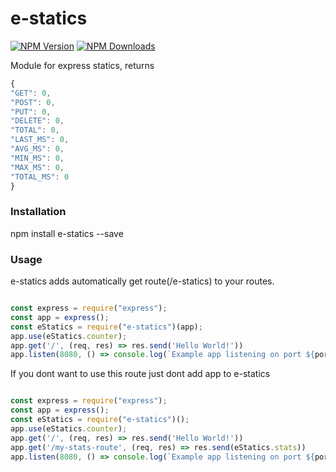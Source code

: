 # e-statics   

[![NPM Version][npm-image]][npm-url]
[![NPM Downloads][downloads-image]][downloads-url]

Module for express statics, returns
```js
{
"GET": 0,
"POST": 0,
"PUT": 0,
"DELETE": 0,
"TOTAL": 0,
"LAST_MS": 0,
"AVG_MS": 0,
"MIN_MS": 0,
"MAX_MS": 0,
"TOTAL_MS": 0
}
```

### Installation
npm install e-statics --save

### Usage
e-statics adds automatically get route(/e-statics) to your routes.
```js

const express = require("express");
const app = express();
const eStatics = require("e-statics")(app);
app.use(eStatics.counter);
app.get('/', (req, res) => res.send('Hello World!'))
app.listen(8080, () => console.log(`Example app listening on port ${port}!`))
```

If you dont want to use this route just dont add app to e-statics

```js

const express = require("express");
const app = express();
const eStatics = require("e-statics")();
app.use(eStatics.counter);
app.get('/', (req, res) => res.send('Hello World!'))
app.get('/my-stats-route', (req, res) => res.send(eStatics.stats))
app.listen(8080, () => console.log(`Example app listening on port ${port}!`))
```



[npm-image]: https://img.shields.io/npm/v/e-statics.svg
[npm-url]: https://npmjs.org/package/e-statics
[downloads-image]: https://img.shields.io/npm/dt/e-statics.svg
[downloads-url]: https://npmjs.org/package/e-statics

